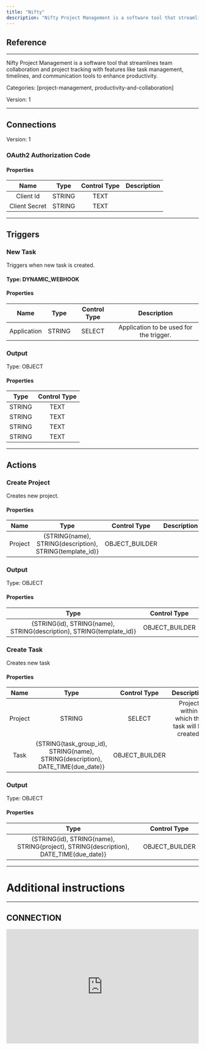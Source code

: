 ```yaml
---
title: "Nifty"
description: "Nifty Project Management is a software tool that streamlines team collaboration and project tracking with features like task management, timelines, and communication tools to enhance productivity."
---
```

## Reference
<hr />

Nifty Project Management is a software tool that streamlines team collaboration and project tracking with features like task management, timelines, and communication tools to enhance productivity.


Categories: [project-management, productivity-and-collaboration]


Version: 1

<hr />



## Connections

Version: 1


### OAuth2 Authorization Code

#### Properties

|      Name      |     Type     |     Control Type     |     Description     |
|:--------------:|:------------:|:--------------------:|:-------------------:|
| Client Id | STRING | TEXT  |  |
| Client Secret | STRING | TEXT  |  |





<hr />



## Triggers


### New Task
Triggers when new task is created.

#### Type: DYNAMIC_WEBHOOK
#### Properties

|      Name      |     Type     |     Control Type     |     Description     |
|:--------------:|:------------:|:--------------------:|:-------------------:|
| Application | STRING | SELECT  |  Application to be used for the trigger.  |


### Output



Type: OBJECT


#### Properties

|     Type     |     Control Type     |
|:------------:|:--------------------:|
| STRING | TEXT  |
| STRING | TEXT  |
| STRING | TEXT  |
| STRING | TEXT  |







<hr />



## Actions


### Create Project
Creates new project.

#### Properties

|      Name      |     Type     |     Control Type     |     Description     |
|:--------------:|:------------:|:--------------------:|:-------------------:|
| Project | {STRING\(name), STRING\(description), STRING\(template_id)} | OBJECT_BUILDER  |  |


### Output



Type: OBJECT


#### Properties

|     Type     |     Control Type     |
|:------------:|:--------------------:|
| {STRING\(id), STRING\(name), STRING\(description), STRING\(template_id)} | OBJECT_BUILDER  |






### Create Task
Creates new task

#### Properties

|      Name      |     Type     |     Control Type     |     Description     |
|:--------------:|:------------:|:--------------------:|:-------------------:|
| Project | STRING | SELECT  |  Project within which the task will be created.  |
| Task | {STRING\(task_group_id), STRING\(name), STRING\(description), DATE_TIME\(due_date)} | OBJECT_BUILDER  |  |


### Output



Type: OBJECT


#### Properties

|     Type     |     Control Type     |
|:------------:|:--------------------:|
| {STRING\(id), STRING\(name), STRING\(project), STRING\(description), DATE_TIME\(due_date)} | OBJECT_BUILDER  |






<hr />

# Additional instructions
<hr />

## CONNECTION

<div style="position:relative;height:0;width:100%;overflow:hidden;z-index:99999;box-sizing:border-box;padding-bottom:calc(52.89288507% + 32px)"><iframe src="https://www.guidejar.com/embed/d345f40c-f9ff-4717-895a-0449d23bb3e1?type=1&controls=on" width="100%" height="100%" style="height:100%;position:absolute;inset:0" allowfullscreen frameborder="0"></iframe></div>
